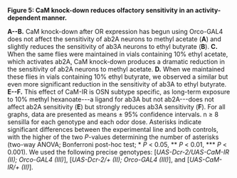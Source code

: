 **Figure 5: CaM knock-down reduces olfactory sensitivity in an activity-dependent manner.**

**A--B.** CaM knock-down after OR expression has begun using Orco-GAL4 does not affect the sensitivity of ab2A neurons to methyl acetate (**A**) and slightly reduces the sensitivity of ab3A neurons to ethyl butyrate (**B**).
**C.** When the same flies were maintained in vials containing 10% ethyl acetate, which activates ab2A, CaM knock-down produces a dramatic reduction in the sensitivity of ab2A neurons to methyl acetate.
**D.** When we maintained these flies in vials containing 10% ethyl butyrate, we observed a similar but even more significant reduction in the sensitivity of ab3A to ethyl butyrate.
**E--F.** This effect of CaM-IR is OSN subtype specific, as long-term exposure to 10% methyl hexanoate---a ligand for ab3A but not ab2A---does not affect ab2A sensitivity (**E**) but strongly reduces ab3A sensitivity (**F**). 
For all graphs, data are presented as means ± 95% confidence intervals.
n ≥ 8 sensilla for each genotype and each odor dose.
Asterisks indicate significant differences between the experimental line and both controls, with the higher of the two _P_-values determining the number of asterisks (two-way ANOVA; Bonferroni post-hoc test; \* _P_ < 0.05, \*\* _P_ < 0.01, \*\*\* _P_ < 0.001).
We used the following precise genotypes: [_UAS-Dcr-2/UAS-CaM-IR (II); Orco-GAL4 (III)_], [_UAS-Dcr-2/+ (II); Orco-GAL4 (III)_], and [_UAS-CaM-IR/+ (II)_].